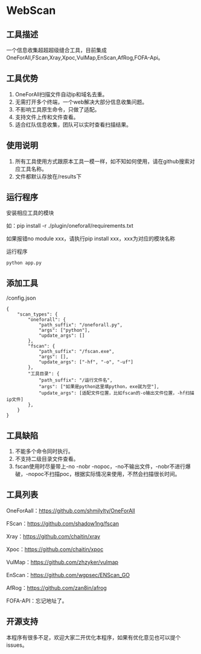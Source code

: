 # WebScan



## 工具描述

一个信息收集超超超级缝合工具，目前集成OneForAll,FScan,Xray,Xpoc,VulMap,EnScan,AfRog,FOFA-Api。



## 工具优势

1. OneForAll扫描文件自动ip和域名去重。
2. 无需打开多个终端，一个web解决大部分信息收集问题。
3. 不影响工具原生命令，只做了适配。
4. 支持文件上传和文件查看。
5. 适合红队信息收集，团队可以实时查看扫描结果。



## 使用说明

1. 所有工具使用方式跟原本工具一模一样，如不知如何使用，请在github搜索对应工具名称。
2. 文件都默认存放在/results下



## 运行程序

安装相应工具的模块

如：pip install -r ./plugin/oneforall/requirements.txt

如果报错no module xxx，请执行pip install xxx，xxx为对应的模块名称

运行程序

```shell
python app.py
```



## 添加工具

/config.json

```
{
    "scan_types": {
        "oneforall": {
            "path_suffix": "/oneforall.py",
            "args": ["python"],
            "update_args": []
        },
        "fscan": {
            "path_suffix": "/fscan.exe",
            "args": [],
            "update_args": ["-hf", "-o", "-uf"]
        },
        "工具目录": {
            "path_suffix": "/运行文件名",
            "args": ["如果是python这里填python，exe就为空"],
            "update_args": [适配文件位置，比如fscan的-o输出文件位置，-hf扫描ip文件]
        },
    }
}
```



## 工具缺陷

1. 不能多个命令同时执行。
2. 不支持二级目录文件查看。
3. fscan使用时尽量带上-no -nobr -nopoc，-no不输出文件，-nobr不进行爆破，-nopoc不扫描poc，根据实际情况来使用，不然会扫描很长时间。




## 工具列表

OneForAall：https://github.com/shmilylty/OneForAll

FScan：https://github.com/shadow1ng/fscan

Xray：https://github.com/chaitin/xray

Xpoc：https://github.com/chaitin/xpoc

VulMap：https://github.com/zhzyker/vulmap

EnScan：https://github.com/wgpsec/ENScan_GO

AfRog：https://github.com/zan8in/afrog

FOFA-API：忘记地址了。



## 开源支持

本程序有很多不足，欢迎大家二开优化本程序，如果有优化意见也可以提个issues。